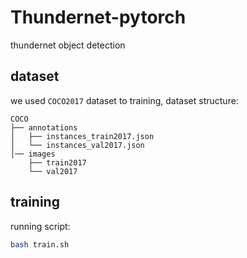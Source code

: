 # Thundernet-pytorch
thundernet object detection



## dataset

we used `COCO2017` dataset to training, dataset structure:

```
COCO
├── annotations
│   ├── instances_train2017.json
│   └── instances_val2017.json
│── images
    ├── train2017
    └── val2017
```



## training

running script:

```bash
bash train.sh
```


